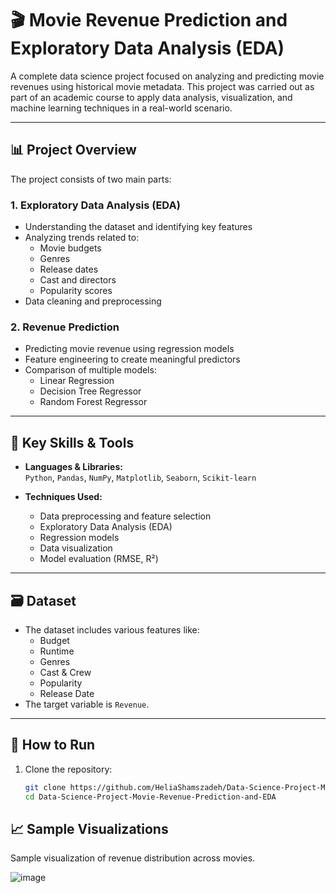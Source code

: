 # 🎬 Movie Revenue Prediction and Exploratory Data Analysis (EDA)

A complete data science project focused on analyzing and predicting movie revenues using historical movie metadata. This project was carried out as part of an academic course to apply data analysis, visualization, and machine learning techniques in a real-world scenario.

---

## 📊 Project Overview

The project consists of two main parts:

### 1. Exploratory Data Analysis (EDA)
- Understanding the dataset and identifying key features
- Analyzing trends related to:
  - Movie budgets
  - Genres
  - Release dates
  - Cast and directors
  - Popularity scores
- Data cleaning and preprocessing

### 2. Revenue Prediction
- Predicting movie revenue using regression models
- Feature engineering to create meaningful predictors
- Comparison of multiple models:
  - Linear Regression
  - Decision Tree Regressor
  - Random Forest Regressor

---

## 🧠 Key Skills & Tools

- **Languages & Libraries:**  
  `Python`, `Pandas`, `NumPy`, `Matplotlib`, `Seaborn`, `Scikit-learn`

- **Techniques Used:**  
  - Data preprocessing and feature selection  
  - Exploratory Data Analysis (EDA)  
  - Regression models  
  - Data visualization  
  - Model evaluation (RMSE, R²)

---

## 🗃️ Dataset

- The dataset includes various features like:
  - Budget
  - Runtime
  - Genres
  - Cast & Crew
  - Popularity
  - Release Date
- The target variable is `Revenue`.

---

## 🚀 How to Run

1. Clone the repository:
   ```bash
   git clone https://github.com/HeliaShamszadeh/Data-Science-Project-Movie-Revenue-Prediction-and-EDA.git
   cd Data-Science-Project-Movie-Revenue-Prediction-and-EDA


## 📈 Sample Visualizations

Sample visualization of revenue distribution across movies.

![image](https://github.com/user-attachments/assets/e8b8a119-e683-412a-8ebe-e23f22e4d48c)
